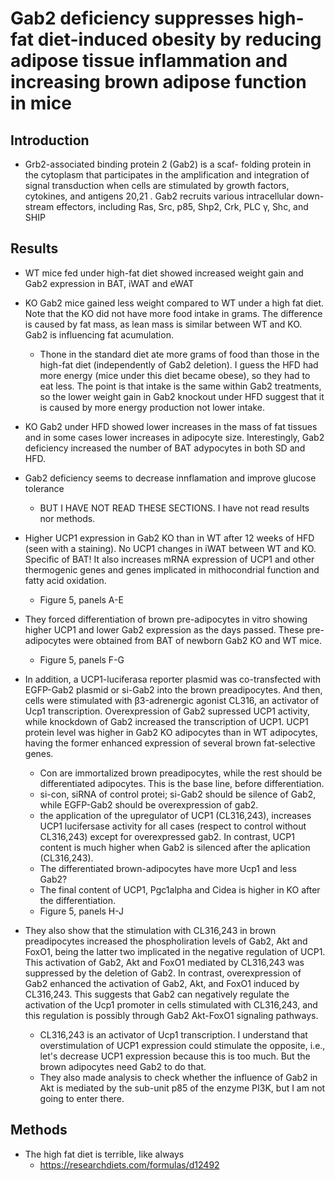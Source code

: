 # Gab2 deficiency suppresses high-fat diet-induced obesity by reducing adipose tissue inflammation and increasing brown adipose function in mice

## Introduction

- Grb2-associated binding protein 2 (Gab2) is a scaf- folding protein in the cytoplasm that participates in the amplification and integration of signal transduction when cells are stimulated by growth factors, cytokines, and antigens 20,21 . Gab2 recruits various intracellular down- stream effectors, including Ras, Src, p85, Shp2, Crk, PLC γ, Shc, and SHIP


## Results

- WT mice fed under high-fat diet showed increased weight gain and Gab2 expression in BAT, iWAT and eWAT

- KO Gab2 mice gained less weight compared to WT under a high fat diet. Note that the KO did not have more food intake in grams. The difference is caused by fat mass, as lean mass is similar between WT and KO. Gab2 is influencing fat acumulation.
	- Thone in the standard diet ate more grams of food than those in the high-fat diet (independently of Gab2 deletion). I guess the HFD had more energy (mice under this diet became obese), so they had to eat less. The point is that intake is the same within Gab2 treatments, so the lower weight gain in Gab2 knockout under HFD suggest that it is caused by more energy production not lower intake.

- KO Gab2 under HFD showed lower increases in the mass of fat tissues and in some cases lower increases in adipocyte size. Interestingly, Gab2 deficiency increased the number of BAT adypocytes in both SD and HFD.

- Gab2 deficiency seems to decrease innflamation and improve glucose tolerance
	- BUT I HAVE NOT READ THESE SECTIONS. I have not read results nor methods.

- Higher UCP1 expression in Gab2 KO than in WT after 12 weeks of HFD (seen with a staining). No UCP1 changes in iWAT between WT and KO. Specific of BAT! It also increases mRNA expression of UCP1 and other thermogenic genes and genes implicated in mithocondrial function and fatty acid oxidation.
	- Figure 5, panels A-E

- They forced differentiation of brown pre-adipocytes in vitro showing higher UCP1 and lower Gab2 expression as the days passed. These pre-adipocytes were obtained from BAT of newborn Gab2 KO and WT mice. 
	- Figure 5, panels F-G

- In addition, a UCP1-luciferasa reporter plasmid was co-transfected with EGFP-Gab2 plasmid or si-Gab2 into the brown preadipocytes. And then, cells were stimulated with β3-adrenergic agonist CL316, an activator of Ucp1 transcription. Overexpression of Gab2 supressed UCP1 activity, while knockdown of Gab2 increased the transcription of UCP1. UCP1 protein level was higher in Gab2 KO adipocytes than in WT adipocytes, having the former enhanced expression of several brown fat-selective genes.
	- Con are immortalized brown preadipocytes, while the rest should be differentiated adipocytes. This is the base line, before differentiation.
	- si-con, siRNA of control protei; si-Gab2 should be silence of Gab2, while EGFP-Gab2 should be overexpression of gab2.
	- the application of the upregulator of UCP1 (CL316,243), increases UCP1 lucifersase activity for all cases (respect to control without CL316,243) except for overexpressed gab2. In contrast, UCP1 content is much higher when Gab2 is silenced after the aplication (CL316,243).
	- The differentiated brown-adipocytes have more Ucp1 and less Gab2?
	- The final content of UCP1, Pgc1alpha and Cidea is higher in KO after the differentiation.
	- Figure 5, panels H-J

- They also show that the stimulation with CL316,243 in brown preadipocytes increased the phospholiration levels of Gab2, Akt and FoxO1, being the latter two implicated in the negative regulation of UCP1. This activation of Gab2, Akt and FoxO1 mediated by CL316,243 was suppressed by the deletion of Gab2. In contrast, overexpression of Gab2 enhanced the activation of Gab2, Akt, and FoxO1 induced by CL316,243. This suggests that Gab2 can negatively regulate the activation of the Ucp1 promoter in cells stimulated with CL316,243, and this regulation is possibly through Gab2 Akt-FoxO1 signaling pathways.
	- CL316,243 is an activator of Ucp1 transcription. I understand that overstimulation of UCP1 expression could stimulate the opposite, i.e., let's decrease UCP1 expression because this is too much. But the brown adipocytes need Gab2 to do that.
	- They also made analysis to check whether the influence of Gab2 in Akt is mediated by the sub-unit p85 of the enzyme PI3K, but I am not going to enter there.


## Methods

- The high fat diet is terrible, like always
	- https://researchdiets.com/formulas/d12492